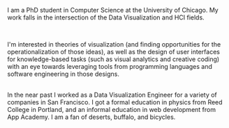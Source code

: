I am a PhD student in Computer Science at the University of Chicago. My work falls in the intersection of the Data Visualization and HCI fields. 

<br/>

I'm interested in theories of visualization (and finding opportunities for the operationalization of those ideas), as well as the design of user interfaces for knowledge-based tasks (such as visual analytics and creative coding) with an eye towards leveraging tools from programming languages and software engineering in those designs.  

<br/>
In the near past I worked as a Data Visualization Engineer for a variety of companies in San Francisco. 
I got a formal education in physics from Reed College in Portland, and an informal education in web development from App Academy. 
I am a fan of deserts, buffalo, and bicycles.